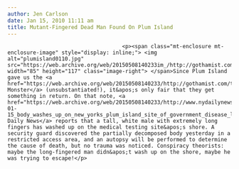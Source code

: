 ```yaml
---
author: Jen Carlson
date: Jan 15, 2010 11:11 am
title: Mutant-Fingered Dead Man Found On Plum Island
---
```


	
										<p><span class="mt-enclosure mt-enclosure-image" style="display: inline;"> <img alt="plumisland0110.jpg" src="https://web.archive.org/web/20150508140233im_/http://gothamist.com/attachments/arts_jen/plumisland0110.jpg" width="85" height="117" class="image-right"> </span>Since Plum Island gave us the <a href="https://web.archive.org/web/20150508140233/http://gothamist.com/tags/montaukmonster">Montauk Monster</a> (unsubstantiated!), it&apos;s only fair that they get something in return. On that note, <a href="https://web.archive.org/web/20150508140233/http://www.nydailynews.com/ny_local/2010/01/15/2010-01-15_body_washes_up_on_new_yorks_plum_island_site_of_government_disease_lab.html">the Daily News</a> reports that a tall, white male with extremely long fingers has washed up on the medical testing site&apos;s shore. A security guard discovered the partially decomposed body yesterday in a restricted access area, and an autopsy will be performed to determine the cause of death, but no trauma was noticed. Conspiracy theorists: maybe the long-fingered man didn&apos;t wash up on the shore, maybe he was trying to escape!</p>					
										
									
				